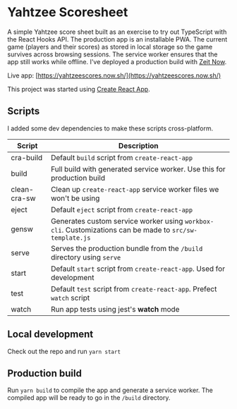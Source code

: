 # Yahtzee Scoresheet

A simple Yahtzee score sheet built as an exercise to try out TypeScript with the React Hooks API. The production app is an installable PWA. The current game (players and their scores) as stored in local storage so the game survives across browsing sessions. The service worker ensures that the app still works while offline. I've deployed a production build with [Zeit Now](https://zeit.co/).

Live app: [https://yahtzeescores.now.sh/](https://yahtzeescores.now.sh/)

This project was started using [Create React App](https://github.com/facebook/create-react-app).

## Scripts

I added some dev dependencies to make these scripts cross-platform.

| Script       | Description                                                                                             |
| ------------ | ------------------------------------------------------------------------------------------------------- |
| cra-build    | Default `build` script from `create-react-app`                                                          |
| build        | Full build with generated service worker. Use this for production build                                 |
| clean-cra-sw | Clean up `create-react-app` service worker files we won't be using                                      |
| eject        | Default `eject` script from `create-react-app`                                                          |
| gensw        | Generates custom service worker using `workbox-cli`. Customizations can be made to `src/sw-template.js` |
| serve        | Serves the production bundle from the `/build` directory using `serve`                                  |
| start        | Default `start` script from `create-react-app`. Used for development                                    |
| test         | Default `test` script from `create-react-app`. Prefect `watch` script                                   |
| watch        | Run app tests using jest's **watch** mode                                                               |

## Local development

Check out the repo and run `yarn start`

## Production build

Run `yarn build` to compile the app and generate a service worker. The compiled app will be ready to go in the `/build` directory.
